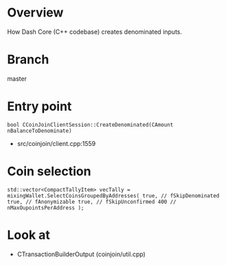 # Overview

How Dash Core (C++ codebase) creates denominated inputs.

# Branch

master

# Entry point

`bool CCoinJoinClientSession::CreateDenominated(CAmount nBalanceToDenominate)`

-   src/coinjoin/client.cpp:1559

# Coin selection

`std::vector<CompactTallyItem> vecTally = mixingWallet.SelectCoinsGroupedByAddresses( true, // fSkipDenominated true, // fAnonymizable true, // fSkipUnconfirmed 400 // nMaxOupointsPerAddress );`

# Look at

-   CTransactionBuilderOutput (coinjoin/util.cpp)
